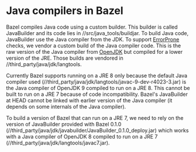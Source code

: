 # Java compilers in Bazel

Bazel compiles Java code using a custom builder. This builder is called
JavaBuilder and its code lies in //src/java_tools/buildjar. To build Java
code, JavaBuilder use the Java compiler from the JDK. To support
[ErrorProne](http://errorprone.info) checks, we vendor a custom build
of the Java compiler code. This is the raw version of the Java compiler
from [OpenJDK](https://openjdk.java.net) but compiled for a lower
version of the JRE. Those builds are vendored in
//third_party/java/jdk/langtools.

Currently Bazel supports running on a JRE 8 only because the default Java
compiler used (//third_party/java/jdk/langtools/javac-9-dev-r4023-3.jar) is the
Java compiler of OpenJDK 9 compiled to run on a JRE 8. This cannot
be built to run on a JRE 7 because of code incompatibility. Bazel's
JavaBuilder at HEAD cannot be linked with earlier version of the
Java compiler (it depends on some internals of the Java compiler).

To build a version of Bazel that can run on a JRE 7, we need to rely
on the version of JavaBuilder provided with Bazel 0.1.0
(//third_party/java/jdk/javabuilder/JavaBuilder_0.1.0_deploy.jar) which works
with a Java compiler of OpenJDK 8 compiled to run on a JRE 7
(//third_party/java/jdk/langtools/javac7.jar).
